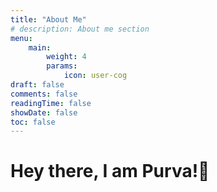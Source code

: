 ```yaml
---
title: "About Me"
# description: About me section
menu:
    main: 
        weight: 4
        params:
            icon: user-cog
draft: false
comments: false
readingTime: false
showDate: false
toc: false
---
```


# Hey there, I am Purva!👋
